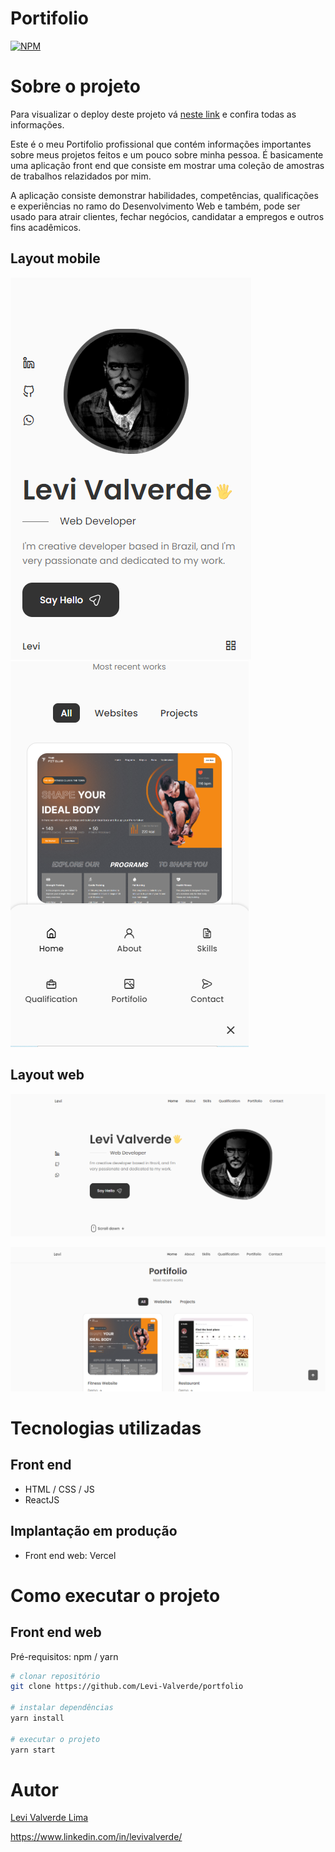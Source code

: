 # Portifolio

[![NPM](https://img.shields.io/npm/l/react)](https://github.com/Levi-Valverde/portfolio/blob/master/LICENSE)

# Sobre o projeto

Para visualizar o deploy deste projeto vá [neste link](https://portfolio-levi-valverde.vercel.app/) e confira todas as informações.

Este é o meu Portifolio profissional que contém informações importantes sobre meus projetos feitos e um pouco sobre minha pessoa. É basicamente uma aplicação front end que consiste em mostrar uma coleção de amostras de trabalhos relazidados por mim.

A aplicação consiste demonstrar habilidades, competências, qualificações e experiências no ramo do Desenvolvimento Web e também, pode ser usado para atrair clientes, fechar negócios, candidatar a empregos e outros fins acadêmicos.

## Layout mobile

![Mobile 1](https://github.com/Levi-Valverde/portfolio/blob/master/assets/mobile1.png) ![Mobile 2](https://github.com/Levi-Valverde/portfolio/blob/master/assets/mobile3.png)

## Layout web

![Web 1](https://github.com/Levi-Valverde/portfolio/blob/master/assets/web1.png)

![Web 2](https://github.com/Levi-Valverde/portfolio/blob/master/assets/web2.png)

# Tecnologias utilizadas

## Front end

- HTML / CSS / JS
- ReactJS

## Implantação em produção

- Front end web: Vercel

# Como executar o projeto

## Front end web

Pré-requisitos: npm / yarn

```bash
# clonar repositório
git clone https://github.com/Levi-Valverde/portfolio

# instalar dependências
yarn install

# executar o projeto
yarn start
```

# Autor

[Levi Valverde Lima](https://github.com/Levi-Valverde)

https://www.linkedin.com/in/levivalverde/
